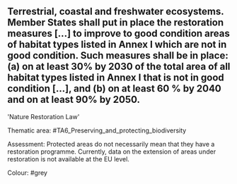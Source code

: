 ## Terrestrial, coastal and freshwater ecosystems. Member States shall put in place the restoration measures [...] to improve to good condition areas of habitat types listed in Annex I which are not in good condition. Such measures shall be in place: (a) on at least 30% by 2030 of the total area of all habitat types listed in Annex I that is not in good condition [...], and (b) on at least 60 % by 2040 and on at least 90% by 2050.
'Nature Restoration Law'

Thematic area: #TA6_Preserving_and_protecting_biodiversity

Assessment: Protected areas do not necessarily mean that they have a restoration programme. Currently, data on the extension of areas under restoration is not available at the EU level.

Colour: #grey